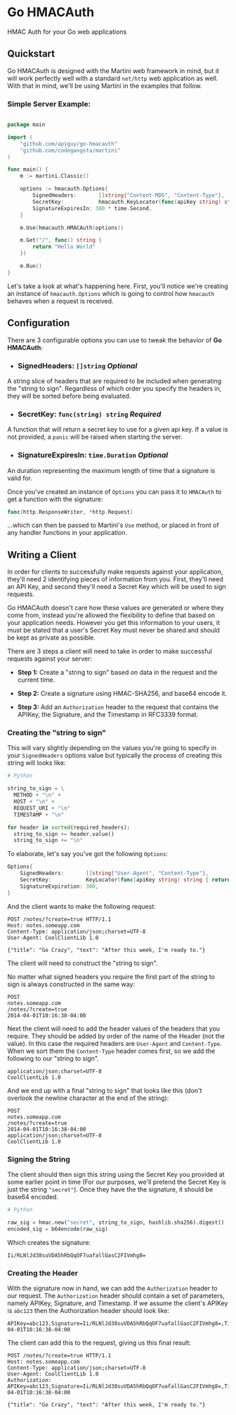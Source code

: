 Go HMACAuth
===========

HMAC Auth for your Go web applications

Quickstart
----------

Go HMACAuth is designed with the Martini web framework in mind, but it
will work perfectly well with a standard `net/http` web application as
well. With that in mind, we'll be using Martini in the examples that
follow.

### Simple Server Example:

```go

package main

import (
	"github.com/apiguy/go-hmacauth"
	"github.com/codegangsta/martini"
)

func main() {
	m := martini.Classic()

	options := hmacauth.Options{
		SignedHeaders:       []string{"Content-MD5", "Content-Type"},
		SecretKey:           hmacauth.KeyLocator(func(apiKey string) string { return "secret" }),
		SignatureExpiresIn: 300 * time.Second,
	}

	m.Use(hmacauth.HMACAuth(options))

	m.Get("/", func() string {
		return "Hello World"
	})

	m.Run()
}

```

Let's take a look at what's happening here. First, you'll notice we're creating
an instance of `hmacauth.Options` which is going to control how `hmacauth`
behaves when a request is received.

Configuration
-------------

There are 3 configurable options you can use to tweak the behavior of
**Go HMACAuth**:

* ### SignedHeaders: `[]string` *Optional*
A string slice of headers that are required to be included when generating the
"string to sign". Regardless of which order you specify the headers in, they
will be sorted before being evaluated.

* ### SecretKey: `func(string) string` *Required*
A function that will return a secret key to use for a given api key. If a value
is not provided, a `panic` will be raised when starting the server.

* ### SignatureExpiresIn: `time.Duration` *Optional*
An duration representing the maximum length of time that a signature is valid
for.

Once you've created an instance of `Options` you can pass it to `HMACAuth` to
get a function with the signature:

```go
func(http.ResponseWriter, *http.Request)
```

...which can then be passed to Martini's `Use` method, or placed in front of any
handler functions in your application.

Writing a Client
----------------

In order for clients to successfully make requests against your application,
they'll need 2 identifying pieces of information from you. First, they'll need
an API Key, and second they'll need a Secret Key which will be used to sign
requests.

Go HMACAuth doesn't care how these values are generated or where they come from,
instead you're allowed the flexibility to define that based on your application
needs. However you get this information to your users, it must be stated that
a user's Secret Key must never be shared and should be kept as private as
possible.

There are 3 steps a client will need to take in order to make successful
requests against your server:

* **Step 1:** Create a "string to sign" based on data in the request and the
current time.

* **Step 2:** Create a signature using HMAC-SHA256, and base64 encode it.

* **Step 3:** Add an `Authorization` header to the request that contains the
APIKey, the Signature, and the Timestamp in RFC3339 format.


### Creating the "string to sign"

This will vary slightly depending on the values you're going to specify in your
`SignedHeaders` options value but typically the process of creating this string
will looks like:

~~~ python
# Python

string_to_sign = \
  METHOD + "\n" +
  HOST + "\n" +
  REQUEST_URI + "\n"
  TIMESTAMP + "\n"

for header in sorted(required_headers):
  string_to_sign += header.value()
  string_to_sign += "\n"

~~~

To elaborate, let's say you've got the following `Options`:

```go
Options{
	SignedHeaders:       []string{"User-Agent", "Content-Type"},
	SecretKey:           KeyLocator(func(apiKey string) string { return "secret" }),
	SignatureExpiration: 300,
}
```

And the client wants to make the following request:

```http
POST /notes/?create=true HTTP/1.1
Host: notes.someapp.com
Content-Type: application/json;charset=UTF-8
User-Agent: CoolClientLib 1.0

{"title": "Go Crazy", "text": "After this week, I'm ready to."}
```

The client will need to construct the "string to sign".

No matter what signed headers you require the first part of the string to sign
is always constructed in the same way:

```
POST
notes.someapp.com
/notes/?create=true
2014-04-01T10:16:38-04:00

```

Next the client will need to add the header values of the headers that you
require. They should be added by order of the name of the Header
(not the value). In this case the required headers are `User-Agent` and
`Content-Type`. When we sort them the `Content-Type` header comes first, so
we add the following to our "string to sign".

```
application/json;charset=UTF-8
CoolClientLib 1.0

```

And we end up with a final "string to sign" that looks like this (don't overlook
the newline character at the end of the string):

```
POST
notes.someapp.com
/notes/?create=true
2014-04-01T10:16:38-04:00
application/json;charset=UTF-8
CoolClientLib 1.0

```

### Signing the String

The client should then sign this string using the Secret Key you provided at
some earlier point in time (For our purposes, we'll pretend the Secret Key is
just the string `"secret"`). Once they have the the signature, it should be
base64 encoded.

~~~ python
# Python

raw_sig = hmac.new("secret", string_to_sign, hashlib.sha256).digest()
encoded_sig = b64encode(raw_sig)

~~~

Which creates the signature:

```
Ii/RLNlJd38suVDA5hRbQqOF7uafallGasC2FIVmhg8=
```

### Creating the Header


With the signature now in hand, we can add the `Authorization` header to our
request. The `Authorization` header should contain a set of parameters, namely
APIKey, Signature, and Timestamp. If we assume the client's APIKey is
`abc123` then the Authorization header should look like:

```
APIKey=abc123,Signature=Ii/RLNlJd38suVDA5hRbQqOF7uafallGasC2FIVmhg8=,Timestamp=2014-04-01T10:16:38-04:00
```

The client can add this to the request, giving us this final result:

```http
POST /notes/?create=true HTTP/1.1
Host: notes.someapp.com
Content-Type: application/json;charset=UTF-8
User-Agent: CoolClientLib 1.0
Authorization: APIKey=abc123,Signature=Ii/RLNlJd38suVDA5hRbQqOF7uafallGasC2FIVmhg8=,Timestamp=2014-04-01T10:16:38-04:00

{"title": "Go Crazy", "text": "After this week, I'm ready to."}
```
